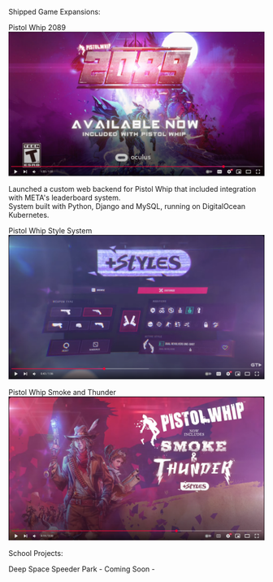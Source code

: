Shipped Game Expansions:  

Pistol Whip 2089
[![Pistol Whip 2089](images/2089-title.PNG)](https://www.youtube.com/watch?v=LZVEEWk9bzg "Pistol Whip: 2089 | Launch Trailer")

Launched a custom web backend for Pistol Whip that included integration with META's leaderboard system.  
System built with Python, Django and MySQL, running on DigitalOcean Kubernetes.  

Pistol Whip Style System
[![Pistol Whip Style System](images/styles-2.PNG)](https://www.youtube.com/watch?v=6wu_bqQiHvg "Pistol Whip Style System Revealed!")

Pistol Whip Smoke and Thunder
[![Pistol Whip Smoke and Thunder](images/smoke-and-thunder-screenshot.PNG)](https://www.youtube.com/watch?v=3hhPAt0Nq94 "Pistol Whip - Official Smoke & Thunder Launch Teaser")

School Projects:  

Deep Space Speeder Park - Coming Soon - 